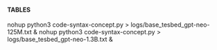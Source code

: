 #### TABLES

nohup python3 code-syntax-concept.py > logs/base_tesbed_gpt-neo-125M.txt &
nohup python3 code-syntax-concept.py > logs/base_tesbed_gpt-neo-1.3B.txt &